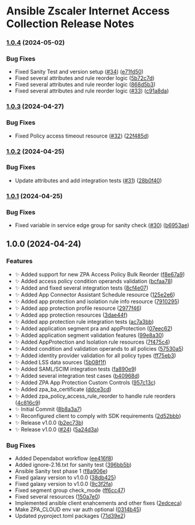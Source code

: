 # Ansible Zscaler Internet Access Collection Release Notes

### [1.0.4](https://github.com/zscaler/zpacloud-ansible/compare/v1.0.3...v1.0.4) (2024-05-02)

### Bug Fixes

* Fixed Sanity Test and version setup ([#34](https://github.com/zscaler/zpacloud-ansible/issues/34)) ([e71fd50](https://github.com/zscaler/zpacloud-ansible/commit/e71fd506190fedfc1eee020ee60bf43f58fdbd27))
* Fixed several attributes and rule reorder logic ([5b72c7d](https://github.com/zscaler/zpacloud-ansible/commit/5b72c7d7e6d0bdfd9c7c3b9bc0a63b4a3843647c))
* Fixed several attributes and rule reorder logic ([868d5b3](https://github.com/zscaler/zpacloud-ansible/commit/868d5b35dcad926721f7a4e8bc7d71617f1c5490))
* Fixed several attributes and rule reorder logic ([#33](https://github.com/zscaler/zpacloud-ansible/issues/33)) ([c91a8da](https://github.com/zscaler/zpacloud-ansible/commit/c91a8da58a682282a78caf9688a02f855d2daaa0))

### [1.0.3](https://github.com/zscaler/zpacloud-ansible/compare/v1.0.2...v1.0.3) (2024-04-27)

### Bug Fixes

* Fixed Policy access timeout resource ([#32](https://github.com/zscaler/zpacloud-ansible/issues/32)) ([22f485d](https://github.com/zscaler/zpacloud-ansible/commit/22f485d4eff86ac6eef5b626b88bef1b1b7ab2f1))

### [1.0.2](https://github.com/zscaler/zpacloud-ansible/compare/v1.0.1...v1.0.2) (2024-04-25)


### Bug Fixes

* Update attributes and add integration tests ([#31](https://github.com/zscaler/zpacloud-ansible/issues/31)) ([28b0f40](https://github.com/zscaler/zpacloud-ansible/commit/28b0f40b14ed813f574fa29921f220af95d88fe5))

### [1.0.1](https://github.com/zscaler/zpacloud-ansible/compare/v1.0.0...v1.0.1) (2024-04-25)


### Bug Fixes

* Fixed variable in service edge group for sanity check ([#30](https://github.com/zscaler/zpacloud-ansible/issues/30)) ([b6953ae](https://github.com/zscaler/zpacloud-ansible/commit/b6953ae793681296a17b9bde3f526c76914c4015))

## 1.0.0 (2024-04-24)

### Features

* ✨ Added support for new ZPA Access Policy Bulk Reorder ([f8e67a9](https://github.com/zscaler/zpacloud-ansible/commit/f8e67a96f0f2fca4f4aa3332e046606fd9127cb2))
* ✨ Added access policy condition operands validation ([bcfaa78](https://github.com/zscaler/zpacloud-ansible/commit/bcfaa7816195e15fa99c56e667df5cfefba1d835))
* ✨ Added and fixed several integration tests ([8cf4e07](https://github.com/zscaler/zpacloud-ansible/commit/8cf4e079fde0e95dd5e067ee14215e0efcc8c835))
* ✨ Added App Connector Assistant Schedule resource ([125e2e6](https://github.com/zscaler/zpacloud-ansible/commit/125e2e69e3bf8c51ce50d1c61f19edac486b2810))
* ✨ Added app protection and isolation rule info resource ([7910295](https://github.com/zscaler/zpacloud-ansible/commit/7910295eb5ef3897b8cb722770e2b4e09c659405))
* ✨ Added app protection profile resource ([2977f46](https://github.com/zscaler/zpacloud-ansible/commit/2977f463fedfbe53f01343d4b4326716cf3d26da))
* ✨ Added app protection resources ([3dae44f](https://github.com/zscaler/zpacloud-ansible/commit/3dae44f91b877a282ffee4f35306c22f60e45cdb))
* ✨ Added app protection rule integration tests ([ac7a3bb](https://github.com/zscaler/zpacloud-ansible/commit/ac7a3bb0cc7d2e2999b85252dc37c16d7c67b81c))
* ✨ Added application segment pra and appProtection ([07eec62](https://github.com/zscaler/zpacloud-ansible/commit/07eec62ffd37a79f95fa0db34d4c42885bf7fc24))
* ✨ Added application segment validation features ([99e8a30](https://github.com/zscaler/zpacloud-ansible/commit/99e8a30d1cf703791b55d3e1a1170ce7a6490e60))
* ✨ Added AppProtection and Isolation rule resources ([7f475c4](https://github.com/zscaler/zpacloud-ansible/commit/7f475c41a5237105b901d588b9c712782d07b4ee))
* ✨ Added condition and validation operands to all policies ([57530a5](https://github.com/zscaler/zpacloud-ansible/commit/57530a57781f4c1c555e1832f9701c388637015e))
* ✨ Added identity provider validation for all policy types ([ff75eb3](https://github.com/zscaler/zpacloud-ansible/commit/ff75eb3bca5626df9aadb031e972a11dcd630315))
* ✨ Added LSS data sources ([5b08f1f](https://github.com/zscaler/zpacloud-ansible/commit/5b08f1ffe49c36da1c3f624f36e9115b32950131))
* ✨ Added SAML/SCIM integration tests ([fa890e9](https://github.com/zscaler/zpacloud-ansible/commit/fa890e9839a3403aa50f1e024ab4d474f04c3591))
* ✨ Added several integration test cases ([b40968d](https://github.com/zscaler/zpacloud-ansible/commit/b40968db01ebaca7e91e4eeb6d270c8cdd4fac69))
* ✨ Added ZPA App Protection Custom Controls ([957c13c](https://github.com/zscaler/zpacloud-ansible/commit/957c13caf54b5f5131df4f7a8fc51f6e66a7281f))
* ✨ Added zpa_ba_certificate ([ddce3cd](https://github.com/zscaler/zpacloud-ansible/commit/ddce3cd34305034edd21cad7b7505e1f2fe47e5f))
* ✨ Added zpa_policy_access_rule_reorder to handle rule reorders ([4c816c9](https://github.com/zscaler/zpacloud-ansible/commit/4c816c99d5cdee4d7fd8da8e7008d296c4c9d5dc))
* ✨ Initial Commit ([8b8a3a7](https://github.com/zscaler/zpacloud-ansible/commit/8b8a3a72ececfafed693ba3eaaecf295b60f9509))
* ✨ Reconfigured client to comply with SDK requirements ([2d52bbb](https://github.com/zscaler/zpacloud-ansible/commit/2d52bbb10fc6e6e049ca972ca892cada257c4b3e))
* ✨ Release v1.0.0 ([b2ec73b](https://github.com/zscaler/zpacloud-ansible/commit/b2ec73bbb48eeb9cae8544cef7432a6668d127b7))
* ✨ Release v1.0.0 ([#24](https://github.com/zscaler/zpacloud-ansible/issues/24)) ([5a24d3a](https://github.com/zscaler/zpacloud-ansible/commit/5a24d3a4ea0c73ed28aef9683746a97c7565a03d))

### Bug Fixes

* Added Dependabot workflow ([ee416f8](https://github.com/zscaler/zpacloud-ansible/commit/ee416f83517f28709b0045af73541db2993901bd))
* Added ignore-2.16.txt for sanity test ([396bb5b](https://github.com/zscaler/zpacloud-ansible/commit/396bb5b7aae520a21e4f2f54f624191c2b6aa6d6))
* Ansible Sanity  test phase 1 ([f8a906e](https://github.com/zscaler/zpacloud-ansible/commit/f8a906e6cd853a5e33cf137c44fecae2802e0a6c))
* Fixed galaxy version to v1.0.0 ([38db425](https://github.com/zscaler/zpacloud-ansible/commit/38db42562a8fcf113b947515fd9907a12a0347ef))
* Fixed galaxy version to v1.0.0 ([9c3f2fa](https://github.com/zscaler/zpacloud-ansible/commit/9c3f2fab42f0353e0fe5ac56134836bd7d9113f7))
* Fixed segment group check_mode ([ff6cc47](https://github.com/zscaler/zpacloud-ansible/commit/ff6cc47caf8cdec5da04774dc8090c407029ae3c))
* Fixed several resources ([150a7e0](https://github.com/zscaler/zpacloud-ansible/commit/150a7e054562876eec8a22aaf9ec3091960711d1))
* Implemented ansible client enahcements and other fixes ([2edceca](https://github.com/zscaler/zpacloud-ansible/commit/2edceca607b953d3569389a11272aa21c15946d3))
* Make ZPA_CLOUD env var auth optional ([0314b45](https://github.com/zscaler/zpacloud-ansible/commit/0314b45ba432805c3247133ec1cc90f6113c09bf))
* Updated pyproject.toml packages ([71d39e2](https://github.com/zscaler/zpacloud-ansible/commit/71d39e2bc1e045e27f2604b59eaaf3ed78477db9))
